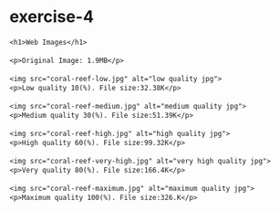 # exercise-4

<!DOCTYPE html>
<html>

  <head>
    <meta charset="UTF-8">
    <title>Web Images</title>
  </head>

  <body>

    <h1>Web Images</h1>

    <p>Original Image: 1.9MB</p>

    <img src="coral-reef-low.jpg" alt="low quality jpg">
    <p>Low quality 10(%). File size:32.38K</p>

    <img src="coral-reef-medium.jpg" alt="medium quality jpg">
    <p>Medium quality 30(%). File size:51.39K</p>

    <img src="coral-reef-high.jpg" alt="high quality jpg">
    <p>High quality 60(%). File size:99.32K</p>

    <img src="coral-reef-very-high.jpg" alt="very high quality jpg">
    <p>Very quality 80(%). File size:166.4K</p>

    <img src="coral-reef-maximum.jpg" alt="maximum quality jpg">
    <p>Maximum quality 100(%). File size:326.K</p>


  </body>
</html>
